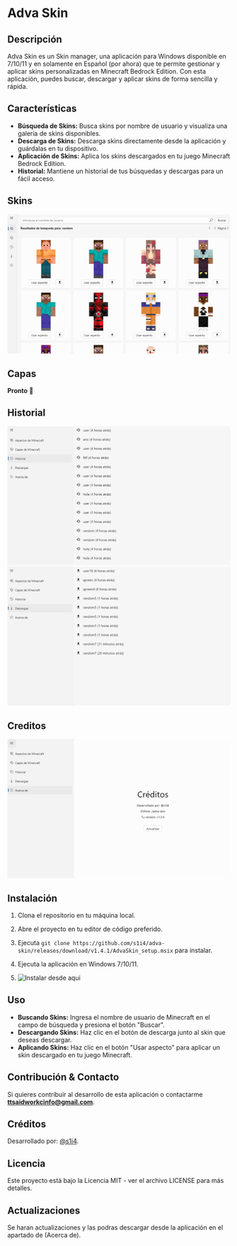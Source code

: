 
# Adva Skin

## Descripción

Adva Skin es un Skin manager, una aplicación para Windows disponible en 7/10/11 y en solamente en Español (por ahora)
que te permite gestionar y aplicar skins personalizadas en Minecraft Bedrock Edition. Con esta aplicación, puedes buscar, descargar y aplicar skins de forma sencilla y rápida.

## Características

-   **Búsqueda de Skins:** Busca skins por nombre de usuario y visualiza una galería de skins disponibles.
-   **Descarga de Skins:** Descarga skins directamente desde la aplicación y guárdalas en tu dispositivo.
-   **Aplicación de Skins:** Aplica los skins descargados en tu juego Minecraft Bedrock Edition.
-   **Historial:** Mantiene un historial de tus búsquedas y descargas para un fácil acceso.

## Skins
![Capture 1](https://github.com/s1i4/adva-skin/blob/main/Application%20screenshots/Capture.png)

## Capas
**Pronto** 👀

## Historial
![Capture 2](https://github.com/s1i4/adva-skin/blob/main/Application%20screenshots/Capture2.png)
![Capture 3](https://github.com/s1i4/adva-skin/blob/main/Application%20screenshots/Capture3.png)

## Creditos
![Capture 4](https://github.com/s1i4/adva-skin/blob/main/Application%20screenshots/Capture4.png)

## Instalación

1.  Clona el repositorio en tu máquina local.
2.  Abre el proyecto en tu editor de código preferido.
3.  Ejecuta `git clone https://github.com/s1i4/adva-skin/releases/download/v1.4.1/AdvaSkin_setup.msix` para instalar.
4.  Ejecuta la aplicación en Windows 7/10/11.

5.  ![Instalar desde aqui](https://github.com/s1i4/adva-skin/releases/download/v1.4.1/AdvaSkin_setup.msix)

## Uso

-   **Buscando Skins:** Ingresa el nombre de usuario de Minecraft en el campo de búsqueda y presiona el botón "Buscar".
-   **Descargando Skins:** Haz clic en el botón de descarga junto al skin que deseas descargar.
-   **Aplicando Skins:** Haz clic en el botón "Usar aspecto" para aplicar un skin descargado en tu juego Minecraft.

## Contribución & Contacto

Si quieres contribuir al desarrollo de esta aplicación o contactarme
**ttsaidworkcinfo@gmail.com**.

## Créditos

Desarrollado por: [@s1i4](https://github.com/s1i4).

## Licencia

Este proyecto está bajo la Licencia MIT - ver el archivo LICENSE para más detalles.

## Actualizaciones

Se haran actualizaciones y las podras descargar desde la aplicación en el apartado de (Acerca de).
